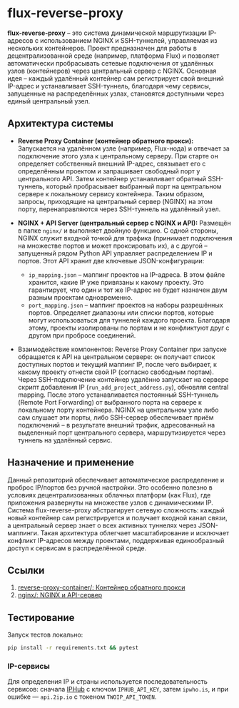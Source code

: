 # flux-reverse-proxy

**flux-reverse-proxy** – это система динамической маршрутизации IP-адресов с использованием NGINX и SSH-туннелей, управляемая из нескольких контейнеров. Проект предназначен для работы в децентрализованной среде (например, платформа Flux) и позволяет автоматически пробрасывать сетевые подключения от удалённых узлов (контейнеров) через центральный сервер с NGINX. Основная идея – каждый удалённый контейнер сам регистрирует свой внешний IP-адрес и устанавливает SSH-туннель, благодаря чему сервисы, запущенные на распределённых узлах, становятся доступными через единый центральный узел.

## Архитектура системы
* **Reverse Proxy Container (контейнер обратного прокси):** Запускается на удалённом узле (например, Flux-нода) и отвечает за подключение этого узла к центральному серверу. При старте он определяет собственный внешний IP-адрес, связывает его с определённым проектом и запрашивает свободный порт у центрального API. Затем контейнер устанавливает обратный SSH-туннель, который пробрасывает выбранный порт на центральном сервере к локальному сервису контейнера. Таким образом, запросы, приходящие на центральный сервер (NGINX) на этом порту, перенаправляются через SSH-туннель на удалённый узел.
  
* **NGINX + API Server (центральный сервер с NGINX и API):** Размещён в папке `nginx/` и выполняет двойную функцию. С одной стороны, NGINX служит входной точкой для трафика (принимает подключения на множестве портов и может проксировать их), а с другой – запущенный рядом Python API управляет распределением IP и портов. Этот API хранит две ключевые JSON-конфигурации:

  * `ip_mapping.json` – маппинг проектов на IP-адреса. В этом файле хранится, какие IP уже привязаны к какому проекту. Это гарантирует, что один и тот же IP-адрес не будет назначен двум разным проектам одновременно.
  * `port_mapping.json` – маппинг проектов на наборы разрешённых портов. Определяет диапазоны или списки портов, которые могут использоваться для туннелей каждого проекта. Благодаря этому, проекты изолированы по портам и не конфликтуют друг с другом при пробросе соединений.

* Взаимодействие компонентов: Reverse Proxy Container при запуске обращается к API на центральном сервере: он получает список доступных портов и текущий маппинг IP, после чего выбирает, к какому проекту отнести свой IP (согласно свободным портам). Через SSH-подключение контейнер удалённо запускает на сервере скрипт добавления IP (`run_add_project_address.py`), обновляя central mapping. После этого устанавливается постоянный SSH-туннель (Remote Port Forwarding) от выбранного порта на сервере к локальному порту контейнера. NGINX на центральном узле либо сам слушает эти порты, либо SSH-сервер обеспечивает приём подключений – в результате внешний трафик, адресованный на выделенный порт центрального сервера, маршрутизируется через туннель на удалённый сервис.

## Назначение и применение
Данный репозиторий обеспечивает автоматическое распределение и проброс IP/портов без ручной настройки. Это особенно полезно в условиях децентрализованных облачных платформ (как Flux), где приложения развернуты на множестве узлов с динамическими IP. Система flux-reverse-proxy абстрагирует сетевую сложность: каждый новый контейнер сам регистрируется и получает входной канал связи, а центральный сервер знает о всех активных туннелях через JSON-маппинги. Такая архитектура облегчает масштабирование и исключает конфликт IP-адресов между проектами, поддерживая единообразный доступ к сервисам в распределённой среде.

## Ссылки
1. [reverse-proxy-container/: Контейнер обратного прокси](https://github.com/SSA1MON/flux-reverse-proxy/blob/main/reverse-proxy-container/README.md)
2. [nginx/: NGINX и API-сервер](https://github.com/SSA1MON/flux-reverse-proxy/blob/main/nginx/README.md)

## Тестирование

Запуск тестов локально:

```bash
pip install -r requirements.txt && pytest
```

### IP-сервисы

Для определения IP и страны используется последовательность сервисов: сначала [IPHub](https://iphub.info/) с ключом `IPHUB_API_KEY`, затем `ipwho.is`, и при ошибке — `api.2ip.io` с токеном `TWOIP_API_TOKEN`.
